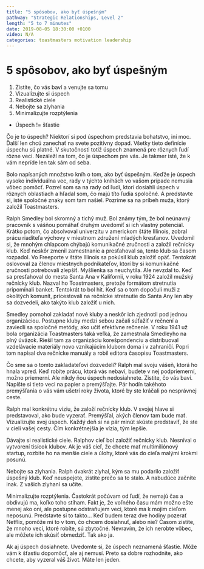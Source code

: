 ```yaml
---
title: "5 spôsobov, ako byť úspešným"
pathway: "Strategic Relationships, Level 2"
length: "5 to 7 minutes"
date: 2019-08-05 18:30:00 +0100
video: N/A
categories: toastmasters motivation leadership
---
```


# 5 spôsobov, ako byť úspešným

1. Zistite, čo vás baví a venujte sa tomu
2. Vizualizujte si úspech
3. Realistické ciele
4. Nebojte sa zlyhania
5. Minimalizujte rozptýlenia

- Úspech != šťastie

Čo je to úspech? Niektorí si pod úspechom predstavia bohatstvo, iní moc. Ďalší len chcú zanechať na svete pozitívny dopad. Všetky tieto definície úspechu sú platné. V skutočnosti totiž úspech znamená pre rôznych ľudí rôzne veci. Nezáleží na tom, čo je úspechom pre vás. Je takmer isté, že k vám nepríde len tak sám od seba.

Bolo napísaných množstvo kníh o tom, ako byť úspešným. Keďže je úspech vysoko individuálna vec, rady v týchto knihách vo vašom prípade nemusia vôbec pomôcť. Pozrel som sa na rady od ľudí, ktorí dosiahli úspech v rôznych oblastiach a hľadal som, čo majú títo ľudia spoločné. A predstavte si, isté spoločné znaky som tam našiel. Pozrime sa na príbeh muža, ktorý založil Toastmasters.

Ralph Smedley bol skromný a tichý muž. Bol známy tým, že bol neúnavný pracovník s vášňou pomáhať druhým uvedomiť si ich vlastný potenciál. Krátko potom, čo absolvoval univerzitu v americkom štáte Illinois, zobral prácu riaditeľa výchovy v miestnom združení mladých kresťanov. Uvedomil si, že mnohým chlapcom chýbajú komunikačné zručnosti a založil rečnícky klub. Keď neskôr zmenil zamestnanie a presťahoval sa, tento klub sa časom rozpadol. Vo Freeporte v štáte Illinois sa pokúsil klub založiť opäť. Tentokrát oslovoval za členov miestnych podnikateľov, ktorí by si komunikačné zručnosti potrebovali zlepšiť. Myšlienka sa neuchytila. Ale nevzdal to. Keď sa presťahoval do mesta Santa Ana v Kalifornii, v roku 1924 založil mužský rečnícky klub. Nazval ho Toastmasters, pretože formátom stretnutia pripomínali banket. Tentokrát to bol hit. Keď sa o tom dopočuli muži z okolitých komunít, pricestovali na rečnícke stretnutie do Santa Any len aby sa dozvedeli, ako takýto klub založiť u nich.

Smedley pomohol zakladať nové kluby a neskôr ich zjednotil pod jednou organizáciou. Postupne kluby medzi sebou začali súťažiť v rečnení a zaviedli sa spoločné metódy, ako učiť efektívne rečnenie. V roku 1941 už bola organizácia Toastmasters taká veľká, že zamestnala Smedleyho na plný úväzok. Riešil tam za organizáciu korešpondenciu a distribuoval vzdelávacie materiály novo vznikajúcim klubom doma i v zahraničí. Popri tom napísal dva rečnícke manuály a robil editora časopisu Toastmasters.

Čo sme sa o tomto zakladateľovi dozvedeli? Ralph mal svoju vášeň, ktorá ho hnala vpred. Keď robíte prácu, ktorá vás nebaví, budete v nej podpriemerní, možno priemerní. Ale nikdy ňou úspech nedosiahnete. Zistite, čo vás baví. Napíšte si tieto veci na papier a premýšľajte. Pár hodín takéhoto premýšľania o vás vám ušetrí roky života, ktoré by ste kráčali po nesprávnej ceste.

Ralph mal konkrétnu víziu, že založí rečnícky klub. V svojej hlave si predstavoval, ako bude vyzerať. Premýšľal, akých členov tam bude mať. Vizualizujte svoj úspech. Každý deň si na pár minút skúste predstaviť, že ste v cieli vašej cesty. Čím konkrétnejšia je vízia, tým lepšie.

Dávajte si realistické ciele. Ralphov cieľ bol založiť rečnícky klub. Nesníval o vytvorení tisícok klubov. Ak je váš cieľ, že chcete mať multimiliónový startup, rozbite ho na menšie ciele a úlohy, ktoré vás do cieľa malými krokmi posunú.

Nebojte sa zlyhania. Ralph dvakrát zlyhal, kým sa mu podarilo založiť úspešný klub. Keď neuspejete, zistite prečo sa to stalo. A nabudúce začnite inak. Z vašich zlyhaní sa učíte.

Minimalizujte rozptýlenia. Častokrát počúvam od ľudí, že nemajú čas a obdivujú ma, koľko toho stíham. Fakt je, že voľného času mám možno ešte menej ako oni, ale postupne odstraňujem veci, ktoré ma k mojim cieľom neposunú. Predstavte si to takto... Keď budem teraz dve hodiny pozerať Netflix, pomôže mi to v tom, čo chcem dosiahnuť, alebo nie? Časom zistíte, že mnoho vecí, ktoré robíte, sú zbytočné. Nevravím, že ich nerobte vôbec, ale môžete ich skúsiť obmedziť. Tak ako ja.

Ak aj úspech dosiahnete. Uvedomte si, že úspech neznamená šťastie. Môže vám k šťastiu dopomôcť, ale aj nemusí. Preto sa dobre rozhodnite, ako chcete, aby vyzeral váš život. Máte len jeden.

[//]: # (Used references)
[brain-decisions]: https://bgr.com/2019/03/06/brain-decision-study-free-will/
